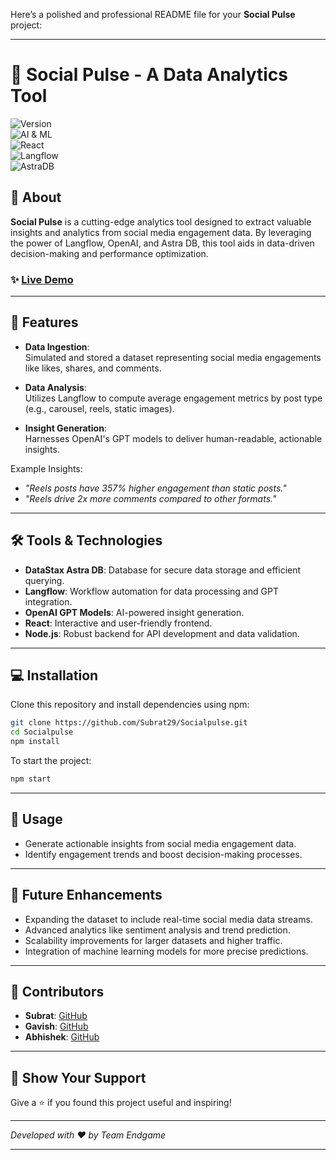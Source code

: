 Here’s a polished and professional README file for your **Social Pulse** project:

---

# 🌟 Social Pulse - A Data Analytics Tool  

![Version](https://img.shields.io/badge/version-0.0.0-blue.svg?cacheSeconds=2592000)  
![AI & ML](https://img.shields.io/badge/AI-ML-brightgreen.svg)  
![React](https://img.shields.io/badge/React-red.svg)  
![Langflow](https://img.shields.io/badge/Langflow-grey.svg)  
![AstraDB](https://img.shields.io/badge/AstraDB-blue.svg)  

## 🚀 About  

**Social Pulse** is a cutting-edge analytics tool designed to extract valuable insights and analytics from social media engagement data. By leveraging the power of Langflow, OpenAI, and Astra DB, this tool aids in data-driven decision-making and performance optimization.  

### ✨ [Live Demo](https://socialpulse-seven.vercel.app/)

---

## 🎯 Features  

- **Data Ingestion**:  
  Simulated and stored a dataset representing social media engagements like likes, shares, and comments.  

- **Data Analysis**:  
  Utilizes Langflow to compute average engagement metrics by post type (e.g., carousel, reels, static images).  

- **Insight Generation**:  
  Harnesses OpenAI's GPT models to deliver human-readable, actionable insights.  

Example Insights:  
- *"Reels posts have 357% higher engagement than static posts."*  
- *"Reels drive 2x more comments compared to other formats."*

---

## 🛠️ Tools & Technologies  

- **DataStax Astra DB**: Database for secure data storage and efficient querying.  
- **Langflow**: Workflow automation for data processing and GPT integration.  
- **OpenAI GPT Models**: AI-powered insight generation.  
- **React**: Interactive and user-friendly frontend.  
- **Node.js**: Robust backend for API development and data validation.  

---

## 💻 Installation  

Clone this repository and install dependencies using npm:  

```bash
git clone https://github.com/Subrat29/Socialpulse.git
cd Socialpulse
npm install
```

To start the project:  

```bash
npm start
```

---

## 🔧 Usage  

- Generate actionable insights from social media engagement data.  
- Identify engagement trends and boost decision-making processes.  

---

## 🌟 Future Enhancements  

- Expanding the dataset to include real-time social media data streams.  
- Advanced analytics like sentiment analysis and trend prediction.  
- Scalability improvements for larger datasets and higher traffic.  
- Integration of machine learning models for more precise predictions.  

---

## 👥 Contributors  

- **Subrat**: [GitHub](https://github.com/Subrat29)  
- **Gavish**: [GitHub](https://github.com/Gavnishkumar)  
- **Abhishek**: [GitHub](https://github.com/Abhi-gits)  

---

## 🤝 Show Your Support  

Give a ⭐️ if you found this project useful and inspiring!  

---

_Developed with ❤️ by Team Endgame_  

---